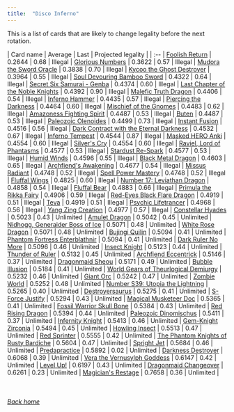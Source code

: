 ```yaml
---
title:  "Disco Inferno"
---
```


This is a list of cards that are likely to change legality before the next rotation.

| Card name | Average | Last | Projected legality |
| :-- |
[Foolish Return](https://db.ygoprodeck.com/card/?search=Foolish%20Return) | 0.2644 | 0.68 | Illegal |
[Glorious Numbers](https://db.ygoprodeck.com/card/?search=Glorious%20Numbers) | 0.3622 | 0.57 | Illegal |
[Mudora the Sword Oracle](https://db.ygoprodeck.com/card/?search=Mudora%20the%20Sword%20Oracle) | 0.3838 | 0.70 | Illegal |
[Kycoo the Ghost Destroyer](https://db.ygoprodeck.com/card/?search=Kycoo%20the%20Ghost%20Destroyer) | 0.3964 | 0.55 | Illegal |
[Soul Devouring Bamboo Sword](https://db.ygoprodeck.com/card/?search=Soul%20Devouring%20Bamboo%20Sword) | 0.4322 | 0.64 | Illegal |
[Secret Six Samurai - Genba](https://db.ygoprodeck.com/card/?search=Secret%20Six%20Samurai%20-%20Genba) | 0.4374 | 0.60 | Illegal |
[Last Chapter of the Noble Knights](https://db.ygoprodeck.com/card/?search=Last%20Chapter%20of%20the%20Noble%20Knights) | 0.4392 | 0.90 | Illegal |
[Malefic Truth Dragon](https://db.ygoprodeck.com/card/?search=Malefic%20Truth%20Dragon) | 0.4406 | 0.54 | Illegal |
[Inferno Hammer](https://db.ygoprodeck.com/card/?search=Inferno%20Hammer) | 0.4435 | 0.57 | Illegal |
[Piercing the Darkness](https://db.ygoprodeck.com/card/?search=Piercing%20the%20Darkness) | 0.4464 | 0.60 | Illegal |
[Mischief of the Gnomes](https://db.ygoprodeck.com/card/?search=Mischief%20of%20the%20Gnomes) | 0.4483 | 0.62 | Illegal |
[Amazoness Fighting Spirit](https://db.ygoprodeck.com/card/?search=Amazoness%20Fighting%20Spirit) | 0.4487 | 0.53 | Illegal |
[Buten](https://db.ygoprodeck.com/card/?search=Buten) | 0.4487 | 0.53 | Illegal |
[Paleozoic Olenoides](https://db.ygoprodeck.com/card/?search=Paleozoic%20Olenoides) | 0.4499 | 0.73 | Illegal |
[Instant Fusion](https://db.ygoprodeck.com/card/?search=Instant%20Fusion) | 0.4516 | 0.56 | Illegal |
[Dark Contract with the Eternal Darkness](https://db.ygoprodeck.com/card/?search=Dark%20Contract%20with%20the%20Eternal%20Darkness) | 0.4532 | 0.67 | Illegal |
[Inferno Tempest](https://db.ygoprodeck.com/card/?search=Inferno%20Tempest) | 0.4544 | 0.87 | Illegal |
[Masked HERO Anki](https://db.ygoprodeck.com/card/?search=Masked%20HERO%20Anki) | 0.4554 | 0.60 | Illegal |
[Silver's Cry](https://db.ygoprodeck.com/card/?search=Silver's%20Cry) | 0.4554 | 0.60 | Illegal |
[Raviel, Lord of Phantasms](https://db.ygoprodeck.com/card/?search=Raviel,%20Lord%20of%20Phantasms) | 0.4577 | 0.53 | Illegal |
[Stardust Re-Spark](https://db.ygoprodeck.com/card/?search=Stardust%20Re-Spark) | 0.4577 | 0.53 | Illegal |
[Humid Winds](https://db.ygoprodeck.com/card/?search=Humid%20Winds) | 0.4596 | 0.55 | Illegal |
[Black Metal Dragon](https://db.ygoprodeck.com/card/?search=Black%20Metal%20Dragon) | 0.4603 | 0.65 | Illegal |
[Archfiend's Awakening](https://db.ygoprodeck.com/card/?search=Archfiend's%20Awakening) | 0.4677 | 0.54 | Illegal |
[Missus Radiant](https://db.ygoprodeck.com/card/?search=Missus%20Radiant) | 0.4748 | 0.52 | Illegal |
[Spell Power Mastery](https://db.ygoprodeck.com/card/?search=Spell%20Power%20Mastery) | 0.4748 | 0.52 | Illegal |
[Fluffal Wings](https://db.ygoprodeck.com/card/?search=Fluffal%20Wings) | 0.4825 | 0.60 | Illegal |
[Number 17: Leviathan Dragon](https://db.ygoprodeck.com/card/?search=Number%2017:%20Leviathan%20Dragon) | 0.4858 | 0.54 | Illegal |
[Fluffal Bear](https://db.ygoprodeck.com/card/?search=Fluffal%20Bear) | 0.4883 | 0.66 | Illegal |
[Primula the Rikka Fairy](https://db.ygoprodeck.com/card/?search=Primula%20the%20Rikka%20Fairy) | 0.4906 | 0.59 | Illegal |
[Red-Eyes Black Flare Dragon](https://db.ygoprodeck.com/card/?search=Red-Eyes%20Black%20Flare%20Dragon) | 0.4919 | 0.51 | Illegal |
[Teva](https://db.ygoprodeck.com/card/?search=Teva) | 0.4919 | 0.51 | Illegal |
[Psychic Lifetrancer](https://db.ygoprodeck.com/card/?search=Psychic%20Lifetrancer) | 0.4968 | 0.56 | Illegal |
[Yang Zing Creation](https://db.ygoprodeck.com/card/?search=Yang%20Zing%20Creation) | 0.4977 | 0.57 | Illegal |
[Constellar Hyades](https://db.ygoprodeck.com/card/?search=Constellar%20Hyades) | 0.5023 | 0.43 | Unlimited |
[Amulet Dragon](https://db.ygoprodeck.com/card/?search=Amulet%20Dragon) | 0.5042 | 0.45 | Unlimited |
[Nidhogg, Generaider Boss of Ice](https://db.ygoprodeck.com/card/?search=Nidhogg,%20Generaider%20Boss%20of%20Ice) | 0.5071 | 0.48 | Unlimited |
[White Rose Dragon](https://db.ygoprodeck.com/card/?search=White%20Rose%20Dragon) | 0.5071 | 0.48 | Unlimited |
[Bujingi Quilin](https://db.ygoprodeck.com/card/?search=Bujingi%20Quilin) | 0.5094 | 0.41 | Unlimited |
[Phantom Fortress Enterblathnir](https://db.ygoprodeck.com/card/?search=Phantom%20Fortress%20Enterblathnir) | 0.5094 | 0.41 | Unlimited |
[Dark Ruler No More](https://db.ygoprodeck.com/card/?search=Dark%20Ruler%20No%20More) | 0.5096 | 0.46 | Unlimited |
[Insect Knight](https://db.ygoprodeck.com/card/?search=Insect%20Knight) | 0.5123 | 0.44 | Unlimited |
[Thunder of Ruler](https://db.ygoprodeck.com/card/?search=Thunder%20of%20Ruler) | 0.5132 | 0.45 | Unlimited |
[Archfiend Eccentrick](https://db.ygoprodeck.com/card/?search=Archfiend%20Eccentrick) | 0.5146 | 0.37 | Unlimited |
[Dragonmaid Sheou](https://db.ygoprodeck.com/card/?search=Dragonmaid%20Sheou) | 0.5171 | 0.49 | Unlimited |
[Bubble Illusion](https://db.ygoprodeck.com/card/?search=Bubble%20Illusion) | 0.5184 | 0.41 | Unlimited |
[World Gears of Theurlogical Demiurgy](https://db.ygoprodeck.com/card/?search=World%20Gears%20of%20Theurlogical%20Demiurgy) | 0.5232 | 0.46 | Unlimited |
[Giant Orc](https://db.ygoprodeck.com/card/?search=Giant%20Orc) | 0.5242 | 0.47 | Unlimited |
[Zombie World](https://db.ygoprodeck.com/card/?search=Zombie%20World) | 0.5252 | 0.48 | Unlimited |
[Number S39: Utopia the Lightning](https://db.ygoprodeck.com/card/?search=Number%20S39:%20Utopia%20the%20Lightning) | 0.5265 | 0.40 | Unlimited |
[Destroyersaurus](https://db.ygoprodeck.com/card/?search=Destroyersaurus) | 0.5275 | 0.41 | Unlimited |
[S-Force Justify](https://db.ygoprodeck.com/card/?search=S-Force%20Justify) | 0.5294 | 0.43 | Unlimited |
[Magical Musketeer Doc](https://db.ygoprodeck.com/card/?search=Magical%20Musketeer%20Doc) | 0.5365 | 0.41 | Unlimited |
[Fossil Warrior Skull Bone](https://db.ygoprodeck.com/card/?search=Fossil%20Warrior%20Skull%20Bone) | 0.5384 | 0.43 | Unlimited |
[Red Rising Dragon](https://db.ygoprodeck.com/card/?search=Red%20Rising%20Dragon) | 0.5394 | 0.44 | Unlimited |
[Paleozoic Dinomischus](https://db.ygoprodeck.com/card/?search=Paleozoic%20Dinomischus) | 0.5411 | 0.37 | Unlimited |
[Infernity Knight](https://db.ygoprodeck.com/card/?search=Infernity%20Knight) | 0.5413 | 0.46 | Unlimited |
[Gem-Knight Zirconia](https://db.ygoprodeck.com/card/?search=Gem-Knight%20Zirconia) | 0.5494 | 0.45 | Unlimited |
[Howling Insect](https://db.ygoprodeck.com/card/?search=Howling%20Insect) | 0.5513 | 0.47 | Unlimited |
[Red Sprinter](https://db.ygoprodeck.com/card/?search=Red%20Sprinter) | 0.5555 | 0.42 | Unlimited |
[The Phantom Knights of Rusty Bardiche](https://db.ygoprodeck.com/card/?search=The%20Phantom%20Knights%20of%20Rusty%20Bardiche) | 0.5604 | 0.47 | Unlimited |
[Spright Jet](https://db.ygoprodeck.com/card/?search=Spright%20Jet) | 0.5684 | 0.46 | Unlimited |
[Predapractice](https://db.ygoprodeck.com/card/?search=Predapractice) | 0.5892 | 0.02 | Unlimited |
[Darkness Destroyer](https://db.ygoprodeck.com/card/?search=Darkness%20Destroyer) | 0.6068 | 0.39 | Unlimited |
[Vera the Vernusylph Goddess](https://db.ygoprodeck.com/card/?search=Vera%20the%20Vernusylph%20Goddess) | 0.6147 | 0.42 | Unlimited |
[Level Up!](https://db.ygoprodeck.com/card/?search=Level%20Up!) | 0.6197 | 0.43 | Unlimited |
[Dragonmaid Changeover](https://db.ygoprodeck.com/card/?search=Dragonmaid%20Changeover) | 0.6261 | 0.23 | Unlimited |
[Magician's Restage](https://db.ygoprodeck.com/card/?search=Magician's%20Restage) | 0.7658 | 0.36 | Unlimited |

<br>

###### [Back home](index)